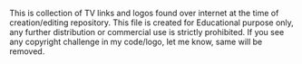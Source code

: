 This is collection of TV links and logos found over internet at the time of creation/editing repository.
This file is created for Educational purpose only, any further distribution or commercial use is strictly prohibited.
If you see any copyright challenge in my code/logo, let me know, same will be removed.
